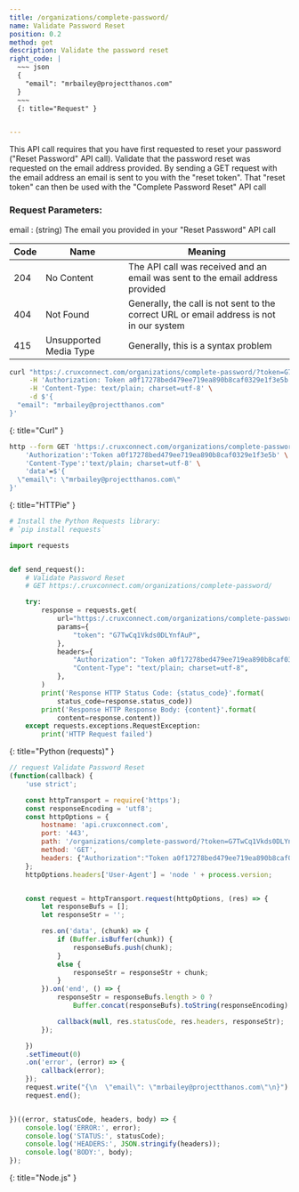 ```yaml
---
title: /organizations/complete-password/
name: Validate Password Reset
position: 0.2
method: get
description: Validate the password reset
right_code: |
  ~~~ json
  {
    "email": "mrbailey@projectthanos.com"
  }
  ~~~
  {: title="Request" }


---
```

This API call requires that you have first requested to reset your password ("Reset Password" API call). Validate that the password reset was requested on the email address provided. By sending a GET request with the email address an email is sent to you with the "reset token". That "reset token" can then be used with the "Complete Password Reset" API call

### Request Parameters:

email
: (string) The email you provided in your "Reset Password" API call

| Code | Name                   | Meaning                                                                                  |
|------|------------------------|------------------------------------------------------------------------------------------|
| 204  | No Content             | The API call was received and an email was sent to the email address provided            |
| 404  | Not Found              | Generally, the call is not sent to the correct URL or email address is not in our system |
| 415  | Unsupported Media Type | Generally, this is a syntax problem                                                      |


~~~ bash
curl "https:/.cruxconnect.com/organizations/complete-password/?token=G7TwCq1Vkds0DLYnfAuP" \
     -H 'Authorization: Token a0f17278bed479ee719ea890b8caf0329e1f3e5b' \
     -H 'Content-Type: text/plain; charset=utf-8' \
     -d $'{
  "email": "mrbailey@projectthanos.com"
}'

~~~
{: title="Curl" }

~~~ bash
http --form GET 'https:/.cruxconnect.com/organizations/complete-password/?token=G7TwCq1Vkds0DLYnfAuP' \
    'Authorization':'Token a0f17278bed479ee719ea890b8caf0329e1f3e5b' \
    'Content-Type':'text/plain; charset=utf-8' \
    'data'=$'{
  \"email\": \"mrbailey@projectthanos.com\"
}'

~~~
{: title="HTTPie" }

~~~ python
# Install the Python Requests library:
# `pip install requests`

import requests


def send_request():
    # Validate Password Reset
    # GET https:/.cruxconnect.com/organizations/complete-password/

    try:
        response = requests.get(
            url="https:/.cruxconnect.com/organizations/complete-password/",
            params={
                "token": "G7TwCq1Vkds0DLYnfAuP",
            },
            headers={
                "Authorization": "Token a0f17278bed479ee719ea890b8caf0329e1f3e5b",
                "Content-Type": "text/plain; charset=utf-8",
            },
        )
        print('Response HTTP Status Code: {status_code}'.format(
            status_code=response.status_code))
        print('Response HTTP Response Body: {content}'.format(
            content=response.content))
    except requests.exceptions.RequestException:
        print('HTTP Request failed')

~~~
{: title="Python (requests)" }

~~~ javascript
// request Validate Password Reset
(function(callback) {
    'use strict';

    const httpTransport = require('https');
    const responseEncoding = 'utf8';
    const httpOptions = {
        hostname: 'api.cruxconnect.com',
        port: '443',
        path: '/organizations/complete-password/?token=G7TwCq1Vkds0DLYnfAuP',
        method: 'GET',
        headers: {"Authorization":"Token a0f17278bed479ee719ea890b8caf0329e1f3e5b","Content-Type":"text/plain; charset=utf-8"}
    };
    httpOptions.headers['User-Agent'] = 'node ' + process.version;


    const request = httpTransport.request(httpOptions, (res) => {
        let responseBufs = [];
        let responseStr = '';

        res.on('data', (chunk) => {
            if (Buffer.isBuffer(chunk)) {
                responseBufs.push(chunk);
            }
            else {
                responseStr = responseStr + chunk;
            }
        }).on('end', () => {
            responseStr = responseBufs.length > 0 ?
                Buffer.concat(responseBufs).toString(responseEncoding) : responseStr;

            callback(null, res.statusCode, res.headers, responseStr);
        });

    })
    .setTimeout(0)
    .on('error', (error) => {
        callback(error);
    });
    request.write("{\n  \"email\": \"mrbailey@projectthanos.com\"\n}")
    request.end();


})((error, statusCode, headers, body) => {
    console.log('ERROR:', error);
    console.log('STATUS:', statusCode);
    console.log('HEADERS:', JSON.stringify(headers));
    console.log('BODY:', body);
});

~~~
{: title="Node.js" }
